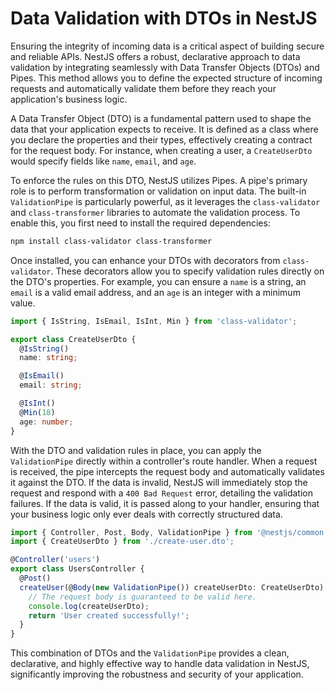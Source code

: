 # Data Validation with DTOs in NestJS

Ensuring the integrity of incoming data is a critical aspect of building secure and reliable APIs. NestJS offers a robust, declarative approach to data validation by integrating seamlessly with Data Transfer Objects (DTOs) and Pipes. This method allows you to define the expected structure of incoming requests and automatically validate them before they reach your application's business logic.

A Data Transfer Object (DTO) is a fundamental pattern used to shape the data that your application expects to receive. It is defined as a class where you declare the properties and their types, effectively creating a contract for the request body. For instance, when creating a user, a `CreateUserDto` would specify fields like `name`, `email`, and `age`.

To enforce the rules on this DTO, NestJS utilizes Pipes. A pipe's primary role is to perform transformation or validation on input data. The built-in `ValidationPipe` is particularly powerful, as it leverages the `class-validator` and `class-transformer` libraries to automate the validation process. To enable this, you first need to install the required dependencies:

```bash
npm install class-validator class-transformer
```

Once installed, you can enhance your DTOs with decorators from `class-validator`. These decorators allow you to specify validation rules directly on the DTO's properties. For example, you can ensure a `name` is a string, an `email` is a valid email address, and an `age` is an integer with a minimum value.

```typescript
import { IsString, IsEmail, IsInt, Min } from 'class-validator';

export class CreateUserDto {
  @IsString()
  name: string;

  @IsEmail()
  email: string;

  @IsInt()
  @Min(18)
  age: number;
}
```

With the DTO and validation rules in place, you can apply the `ValidationPipe` directly within a controller's route handler. When a request is received, the pipe intercepts the request body and automatically validates it against the DTO. If the data is invalid, NestJS will immediately stop the request and respond with a `400 Bad Request` error, detailing the validation failures. If the data is valid, it is passed along to your handler, ensuring that your business logic only ever deals with correctly structured data.

```typescript
import { Controller, Post, Body, ValidationPipe } from '@nestjs/common';
import { CreateUserDto } from './create-user.dto';

@Controller('users')
export class UsersController {
  @Post()
  createUser(@Body(new ValidationPipe()) createUserDto: CreateUserDto) {
    // The request body is guaranteed to be valid here.
    console.log(createUserDto);
    return 'User created successfully!';
  }
}
```

This combination of DTOs and the `ValidationPipe` provides a clean, declarative, and highly effective way to handle data validation in NestJS, significantly improving the robustness and security of your application. 